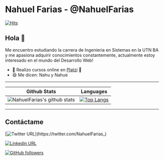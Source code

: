 # Nahuel Farias - @NahuelFarias
[![Hits](https://hits.seeyoufarm.com/api/count/incr/badge.svg?url=https%3A%2F%2Fgithub.com%2FNahuelFarias%2FNahuelFarias&count_bg=%2379C83D&title_bg=%23555555&icon=github.svg&icon_color=%23E7E7E7&title=hits&edge_flat=false)](https://hits.seeyoufarm.com)
## Hola 👋
Me encuentro estudiando la carrera de Ingenieria en Sistemas en la UTN BA y me apasiona adquirir conocimientos constantemente, actualmente estoy interesado en el mundo del Desarrollo Web!

- 📖 Realizo cursos online en [Platzi](https://platzi.com/ "Platzi")  💚
- 😄 Me dicen: Nahu y Nahue

------------
| Github Stats | Languages |
|---|---
| ![NahuelFarias's github stats](https://github-readme-stats.vercel.app/api?username=NahuelFarias&show_icons=true&theme=tokyonight) | [![Top Langs](https://github-readme-stats.vercel.app/api/top-langs/?username=NahuelFarias&layout=compact)](https://github.com/NahuelFarias/github-readme-stats) |

------------

## Contáctame
[![Twitter URL](https://img.shields.io/twitter/url?label=Follow%20%40NahuelFarias_&style=social&url=https%3A%2F%2Ftwitter.com%2FNahuelFarias_)](https://twitter.com/NahuelFarias_)

[![Linkedin URL](https://img.shields.io/twitter/url?label=Linkedin&logo=linkedin&style=social&url=https%3A%2F%2Fwww.linkedin.com%2Fin%2Fnahuelfarias-%2F)](https://www.linkedin.com/in/nahuelfarias-/)

[![GitHub followers](https://img.shields.io/github/followers/NahuelFarias?label=Follow&style=social)](https://github.com/NahuelFarias)
